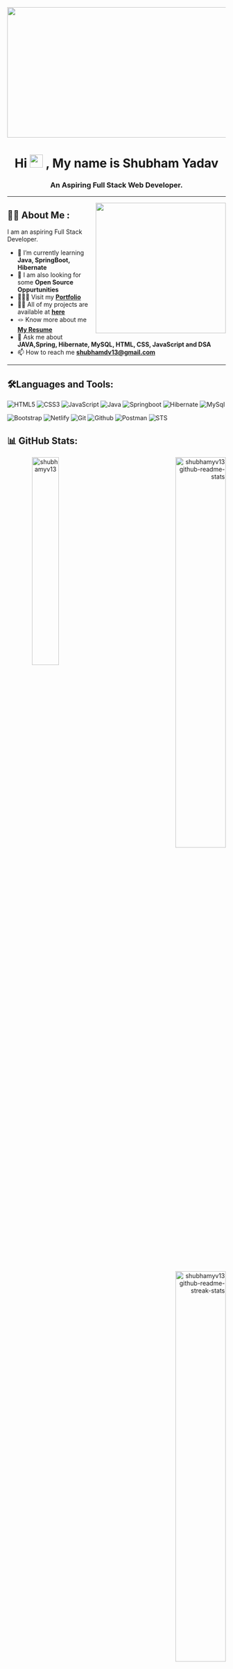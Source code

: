 
<!-- <img src="https://readme-typing-svg.demolab.com/?lines=Hii+👋+from+Shubham!;Aspiring+Full+Stack+Web+Developer&font=Fira%20Code&center=true&width=700&height=50&weight=700&size=25&duration=2000&pause=2000"> -->
<div align="center">
  <img src="https://media.giphy.com/media/dWesBcTLavkZuG35MI/giphy.gif" width="600" height="300"/>
</div>
<h1 align="center">Hi <span><img src="https://media.giphy.com/media/hvRJCLFzcasrR4ia7z/giphy.gif" width="30px"/>
</span>, My name is Shubham Yadav</h1>
<h3 align="center">An Aspiring Full Stack Web Developer.</h3>



---

<img src="https://user-images.githubusercontent.com/56123405/177257029-97b74749-6158-42db-a3bc-c4f8f80db01c.png" align="right" width=300>

## :man_technologist: About Me :
I am an aspiring Full Stack Developer.

- 🌱 I’m currently learning **Java, SpringBoot, Hibernate**
- 👯 I am also looking for some **Open Source Oppurtunities**
- 👨🏻‍🎓 Visit my **[Portfolio](https://shubhamyv13.github.io/)**
- 👨‍💻 All of my projects are available at **[here](https://github.com/shubhamyv13?tab=repositories)**
- 🪢 Know more about me **[My Resume]()**
-  💬 Ask me about **JAVA,Spring, Hibernate, MySQL, HTML, CSS, JavaScript and DSA**
- 📫 How to reach me **shubhamdv13@gmail.com**

---

## 🛠️Languages and Tools:
<!-- ![C](https://img.shields.io/badge/c-%2300599C.svg?style=for-the-badge&logo=c&logoColor=white) -->
![HTML5](https://img.shields.io/badge/html5-%23E34F26.svg?style=for-the-badge&logo=html5&logoColor=white)
![CSS3](https://img.shields.io/badge/css3-%231572B6.svg?style=for-the-badge&logo=css3&logoColor=white)
![JavaScript](https://img.shields.io/badge/javascript-%23323330.svg?style=for-the-badge&logo=javascript&logoColor=%23F7DF1E)
![Java](https://img.shields.io/badge/java-%23ED8B00.svg?style=for-the-badge&logo=Java&logoColor=white)
![Springboot](https://img.shields.io/badge/springboot-64b743?style=for-the-badge&logo=springboot&logoColor=white)
![Hibernate](https://img.shields.io/badge/hibernate-bcae79?style=for-the-badge&logo=hibernate&logoColor=white)
![MySql](https://img.shields.io/badge/MySql-00758f?style=for-the-badge&logo=MySql&logoColor=white)

![Bootstrap](https://img.shields.io/badge/Bootstrap-563D7C?style=for-the-badge&logo=bootstrap&logoColor=white)
![Netlify](https://img.shields.io/badge/netlify-%23000000.svg?style=for-the-badge&logo=netlify&logoColor=#00C7B7)
![Git](https://img.shields.io/badge/Git-dd4c35?style=for-the-badge&logo=Git&logoColor=white)
![Github](https://img.shields.io/badge/Github-000000?style=for-the-badge&logo=Github&logoColor=white)
![Postman](https://img.shields.io/badge/Postman-f15a24?style=for-the-badge&logo=Postman&logoColor=white)
![STS](https://img.shields.io/badge/STS-58b531?style=for-the-badge&logo=spring&logoColor=white)


## 📊 GitHub Stats:
<p align="center">
<a href="#"><img src="https://github-readme-stats.vercel.app/api/top-langs/?username=shubhamyv13&theme=gotham&hide_border=true&layout=compact&langs_count=5"   width="35%" alt="shubhamyv13" align="left"></a>
</p>

<!-- ![top-languages](https://github-readme-stats.vercel.app/api/top-langs/?username=shubhamyv13&theme=gotham&hide_border=true&layout=compact&langs_count=6)
![github-stats1](https://github-readme-stats.vercel.app/api?username=shubhamyv13&theme=gotham&show_icons=true&count_private=true&hide_border=true)
![github-stats2](https://github-readme-streak-stats.herokuapp.com?user=shubhamyv13&theme=gotham&hide_border=true&date_format=M%20j%5B%2C%20Y%5D) -->

<p align="right">
<a href="https://github.com/shubhamyv13?tab=repositories"><img src="https://github-readme-stats.vercel.app/api?username=shubhamyv13&theme=gotham&show_icons=true&count_private=true&hide_border=true"  width="48%" alt="shubhamyv13 github-readme-stats"/></a>
<a href="https://github.com/shubhamyv13?tab=stars"><img src="https://github-readme-streak-stats.herokuapp.com?user=shubhamyv13&theme=gotham&hide_border=true&date_format=M%20j%5B%2C%20Y%5D"  width="48%" alt="shubhamyv13 github-readme-streak-stats"/></a>
</p>


---

### Thanks for visiting! 😊
